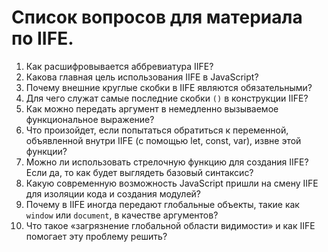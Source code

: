 # Список вопросов для материала по IIFE.

1.  Как расшифровывается аббревиатура IIFE?
2.  Какова главная цель использования IIFE в JavaScript?
3.  Почему внешние круглые скобки в IIFE являются обязательными?
4.  Для чего служат самые последние скобки `()` в конструкции IIFE?
5.  Как можно передать аргумент в немедленно вызываемое функциональное выражение?
6.  Что произойдет, если попытаться обратиться к переменной, объявленной внутри IIFE (с помощью let, const, var), извне этой функции?
7.  Можно ли использовать стрелочную функцию для создания IIFE? Если да, то как будет выглядеть базовый синтаксис?
8.  Какую современную возможность JavaScript пришли на смену IIFE для изоляции кода и создания модулей?
9.  Почему в IIFE иногда передают глобальные объекты, такие как `window` или `document`, в качестве аргументов?
10. Что такое «загрязнение глобальной области видимости» и как IIFE помогает эту проблему решить?
